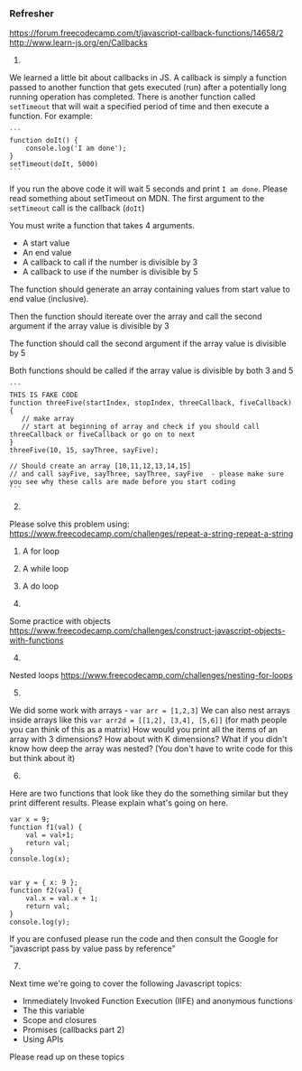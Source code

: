 ### Refresher
https://forum.freecodecamp.com/t/javascript-callback-functions/14658/2
http://www.learn-js.org/en/Callbacks

1. 
We learned a little bit about callbacks in JS. A callback is simply a function passed to another function that gets executed (run) after a potentially long running operation has completed. There is another function called `setTimeout` that will wait a specified period of time and then execute a function. For example: 

    ``` 
    function doIt() {
        console.log('I am done');
    }
    setTimeout(doIt, 5000)
    ```
If you run the above code it will wait 5 seconds and print `I am done`. Please read something about setTimeout on MDN. The first argument to the `setTimeout` call is the callback (`doIt`)

You must write a function that takes 4 arguments.
- A start value 
- An end value
- A callback to call if the number is divisible by 3 
- A callback to use if the number is divisible by 5

The function should generate an array containing values from start value to end value (inclusive). 

Then the function should itereate over the array and call the second argument if the array value is divisible by 3

The function should call the second argument if the array value is divisible by 5 

Both functions should be called if the array value is divisible by both 3 and 5

    ```
    THIS IS FAKE CODE 
    function threeFive(startIndex, stopIndex, threeCallback, fiveCallback) {
       // make array 
       // start at beginning of array and check if you should call threeCallback or fiveCallback or go on to next  
    }
    threeFive(10, 15, sayThree, sayFive);

    // Should create an array [10,11,12,13,14,15]
    // and call sayFive, sayThree, sayThree, sayFive  - please make sure you see why these calls are made before you start coding
    ```


2. 
Please solve this problem using:
https://www.freecodecamp.com/challenges/repeat-a-string-repeat-a-string
 1. A for loop
 2. A while loop
 3. A do loop

3. 
Some practice with objects 
https://www.freecodecamp.com/challenges/construct-javascript-objects-with-functions

4. 
Nested loops 
https://www.freecodecamp.com/challenges/nesting-for-loops


5. 
We did some work with arrays - `var arr = [1,2,3]`
We can also nest arrays inside arrays like this `var arr2d = [[1,2], [3,4], [5,6]]` (for math people you can think of this as a matrix)
How would you print all the items of an array with 3 dimensions? 
How about with K dimensions? 
What if you didn't know how deep the array was nested? (You don't have to write code for this but think about it)

6. 
Here are two functions that look like they do the something similar but they print different results. Please explain what's going on here.

```
var x = 9; 
function f1(val) { 
    val = val+1; 
    return val;
}
console.log(x);


var y = { x: 9 };
function f2(val) {
    val.x = val.x + 1;
    return val;
}
console.log(y);
```
If you are confused please run the code and then consult the Google for "javascript pass by value pass by reference"

7. 
Next time we're going to cover the following Javascript topics: 
- Immediately Invoked Function Execution (IIFE) and anonymous functions
- The this variable
- Scope and closures
- Promises (callbacks part 2)
- Using APIs 

Please read up on these topics

